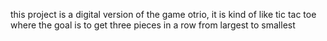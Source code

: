 this project is a digital version of the game otrio, it is kind of like tic tac toe where the goal is to get three pieces in a row from largest to smallest
